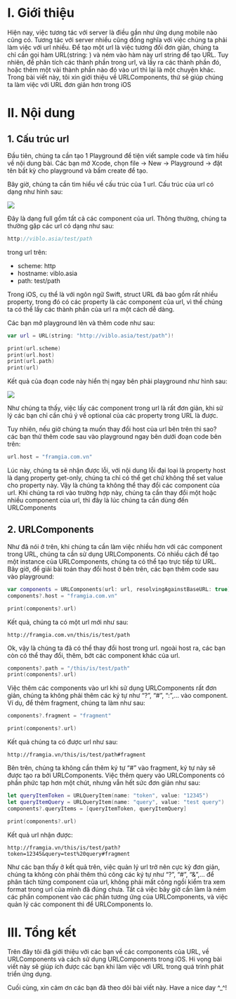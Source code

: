 # I. Giới thiệu

Hiện nay, việc tương tác với server là điều gần như ứng dụng mobile nào cũng có. Tương tác với server nhiều cũng đồng nghĩa với việc chúng ta phải làm việc với url nhiều. Để tạo một url là việc tương đối đơn giản, chúng ta chỉ cần gọi hàm URL(string: ) và ném vào hàm này url string để tạo URL. Tuy nhiên, để phân tích các thành phần trong url, và lấy ra các thành phần đó, hoặc thêm một vài thành phần nào đó vào url thì lại là một chuyện khác. Trong bài viết này, tôi xin giới thiệu về URLComponents, thứ sẽ giúp chúng ta làm việc với URL đơn giản hơn trong iOS

# II. Nội dung

## 1. Cấu trúc url

Đầu tiên, chúng ta cần tạo 1 Playground để tiện viết sample code và tìm hiểu về nội dung bài. Các bạn mở Xcode, chọn file -> New -> Playground -> đặt tên bất kỳ cho playground và bấm create để tạo.

Bây giờ, chúng ta cần tìm hiểu về cấu trúc của 1 url. Cấu trúc của url có dạng như hình sau:

![](https://images.viblo.asia/e34b3ae6-c630-46cc-a8d4-17709a9a231f.png)

Đây là dạng full gồm tất cả các component của url. Thông thường, chúng ta thường gặp các url có dạng như sau:

```swift
http://viblo.asia/test/path
```

trong url trên:
* scheme: http
* hostname: viblo.asia
* path: test/path

Trong iOS, cụ thể là với ngôn ngữ Swift, struct URL đã bao gồm rất nhiều property, trong đó có các property là các component của url, vì thế chúng ta có thể lấy các thành phần của url ra một cách dễ dàng.

Các bạn mở playground lên và thêm code như sau:
```Swift
var url = URL(string: "http://viblo.asia/test/path")!

print(url.scheme)
print(url.host)
print(url.path)
print(url)
```

Kết quả của đoạn code này hiển thị ngay bên phải playground như hình sau:

![](https://images.viblo.asia/c5e07813-5a15-457f-9e41-53b767b84214.png)

Như chúng ta thấy, việc lấy các component trong url là rất đơn giản, khi sử lý các bạn chỉ cần chú ý về optional của các property trong URL là được. 

Tuy nhiên, nếu giờ chúng ta muốn thay đổi host của url bên trên thì sao? các bạn thử thêm code sau vào playground ngay bên dưới đoạn code bên trên:

```Swift
url.host = "framgia.com.vn"
```

Lúc này, chúng ta sẽ nhận được lỗi, với nội dung lỗi đại loại là property host là dạng property get-only, chúng ta chỉ có thể get chứ không thể set value cho property này. Vậy là chúng ta không thể thay đổi các component của url. Khi chúng ta rơi vào trường hợp này, chúng ta cần thay đổi một hoặc nhiều component của url, thì đây là lúc chúng ta cần dùng đến URLComponents

## 2. URLComponents

Như đã nói ở trên, khi chúng ta cần làm việc nhiều hơn với các component trong URL, chúng ta cần sử dụng URLComponents. Có nhiều cách để tạo một instance của URLComponents, chúng ta có thể tạo trực tiếp từ URL. Bây giờ, để giải bài toán thay đổi host ở bên trên, các bạn thêm code sau vào playground:

```Swift
var components = URLComponents(url: url, resolvingAgainstBaseURL: true)
components?.host = "framgia.com.vn"

print(components?.url)
```

Kết quả, chúng ta có một url mới như sau:

```
http://framgia.com.vn/this/is/test/path
```

Ok, vậy là chúng ta đã có thể thay đổi host trong url. ngoài host ra, các bạn còn có thể thay đổi, thêm, bớt các component khác của url.

```Swift
components?.path = "/this/is/test/path"
print(components?.url)
```


Việc thêm các components vào url khi sử dụng URLComponents rất đơn giản, chúng ta không phải thêm các ký tự như “?”, “#”, “:”,… vào component. Ví dụ, để thêm fragment, chúng ta làm như sau:
```Swift
components?.fragment = "fragment"

print(components?.url)
```

Kết quả chúng ta có được url như sau:
```
http://framgia.vn/this/is/test/path#fragment
```
Bên trên, chúng ta không cần thêm ký tự “#” vào fragment, ký tự này sẽ được tạo ra bởi URLComponents. Việc thêm query vào URLComponents có phần phức tạp hơn một chút, nhưng vẫn hết sức đơn giản như sau:

```Swift
let queryItemToken = URLQueryItem(name: "token", value: "12345")
let queryItemQuery = URLQueryItem(name: "query", value: "test query")
components?.queryItems = [queryItemToken, queryItemQuery]

print(components?.url)
```

Kết quả url nhận được:
```
http://framgia.vn/this/is/test/path?token=12345&query=test%20query#fragment
```

Như các bạn thấy ở kết quả trên, việc quản lý url trở nên cực kỳ đơn giản, chúng ta không còn phải thêm thủ công các ký tự như “?”, “#”, “&”,… để phân tách từng component của url, không phải mất công ngồi kiểm tra xem format trong url của mình đã đúng chưa. Tất cả việc bây giờ cần làm là ném các phần component vào các phần tương ứng của URLComponents, và việc quản lý các component thì để URLComponents lo.

# III. Tổng kết

Trên đây tôi đã giới thiệu với các bạn về các components của URL, về URLComponents và cách sử dụng URLComponents trong iOS. Hi vọng bài viết này sẽ giúp ích được các bạn khi làm việc với URL trong quá trình phát triển ứng dụng.

Cuối cùng, xin cảm ơn các bạn đã theo dõi bài viết này. Have a nice day ^_^!